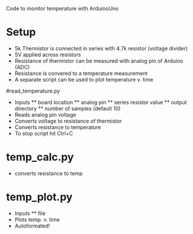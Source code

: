
Code to monitor temperature with ArduinoUno

# Setup 
* 5k Thermistor is connected in series with 4.7k resistor (voltage divider)
* 5V applied across resistors 
* Resistance of thermistor can be measured with analog pin of Arduino (ADC)
* Resistance is convered to a temperature measurement
* A separate script can be used to plot temperature v. time 


#read_temperature.py 
  * Inputs
    ** board location
    ** analog pin
    ** series resistor value
    ** output directory 
    ** number of samples (default 10)
  * Reads analog pin voltage
  * Converts voltage to resistance of thermistor 
  * Converts resistance to temperature 
  * To stop script hit Ctrl+C

# temp_calc.py
  * converts resistance to temp

# temp_plot.py
  * Inputs
    ** file
  * Plots temp. v. time
  * Autoformated!
